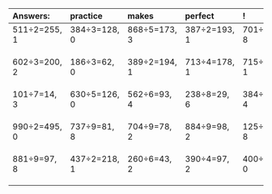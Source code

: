 | Answers: | practice | makes | perfect | ! |
| :--- | :--- | :--- | :--- | :--- |
| 511÷2=255, 1 | 384÷3=128, 0 | 868÷5=173, 3 | 387÷2=193, 1 | 701÷9=77, 8 | 
|   |   |   |   |   | 
|   |   |   |   |   | 
|   |   |   |   |   | 
| 602÷3=200, 2 | 186÷3=62, 0 | 389÷2=194, 1 | 713÷4=178, 1 | 715÷7=102, 1 | 
|   |   |   |   |   | 
|   |   |   |   |   | 
|   |   |   |   |   | 
| 101÷7=14, 3 | 630÷5=126, 0 | 562÷6=93, 4 | 238÷8=29, 6 | 384÷5=76, 4 | 
|   |   |   |   |   | 
|   |   |   |   |   | 
|   |   |   |   |   | 
| 990÷2=495, 0 | 737÷9=81, 8 | 704÷9=78, 2 | 884÷9=98, 2 | 125÷9=13, 8 | 
|   |   |   |   |   | 
|   |   |   |   |   | 
|   |   |   |   |   | 
| 881÷9=97, 8 | 437÷2=218, 1 | 260÷6=43, 2 | 390÷4=97, 2 | 400÷4=100, 0 | 
|   |   |   |   |   | 
|   |   |   |   |   | 
|   |   |   |   |   | 
